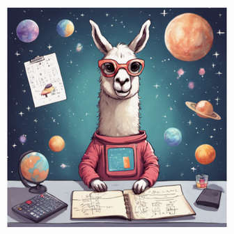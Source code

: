 
 

 <img src="./images/llama_pics/678624_space llama doing math _xl-1024-v1-0.png" width="512"><img>